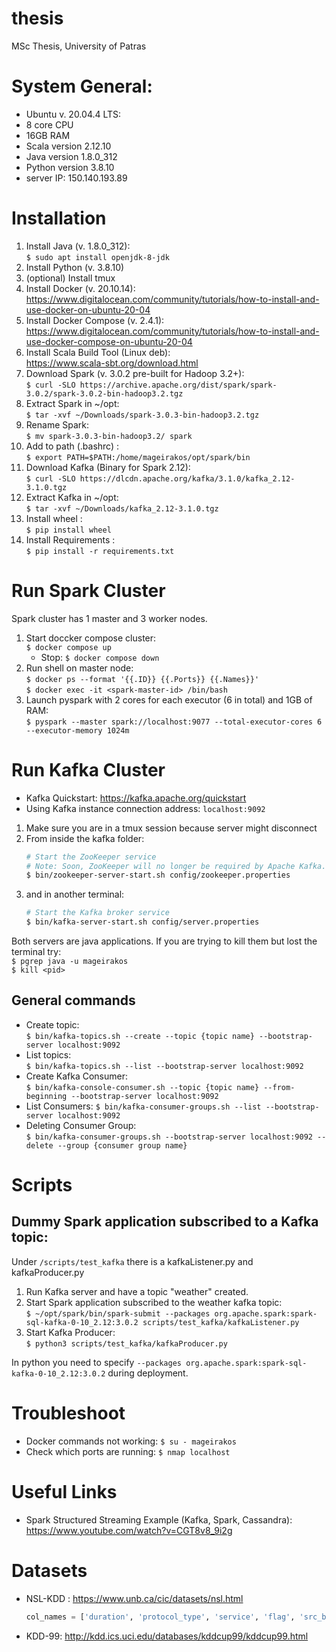 # thesis
MSc Thesis, University of Patras

# System General:
- Ubuntu v. 20.04.4 LTS:
- 8 core CPU
- 16GB RAM
- Scala version 2.12.10
- Java version 1.8.0_312
- Python version 3.8.10
- server IP: 150.140.193.89

# Installation

1. Install Java (v. 1.8.0_312):   
    `$ sudo apt install openjdk-8-jdk`  
2. Install Python (v. 3.8.10)
3. (optional) Install tmux
4. Install Docker (v. 20.10.14):   
https://www.digitalocean.com/community/tutorials/how-to-install-and-use-docker-on-ubuntu-20-04
5. Install Docker Compose (v. 2.4.1):   
https://www.digitalocean.com/community/tutorials/how-to-install-and-use-docker-compose-on-ubuntu-20-04
6. Install Scala Build Tool (Linux deb):  
 https://www.scala-sbt.org/download.html
7. Download Spark (v. 3.0.2 pre-built for Hadoop 3.2+):  
 `$ curl -SLO https://archive.apache.org/dist/spark/spark-3.0.2/spark-3.0.2-bin-hadoop3.2.tgz`
8. Extract Spark in ~/opt:   
`$ tar -xvf ~/Downloads/spark-3.0.3-bin-hadoop3.2.tgz`
9. Rename Spark:   
`$ mv spark-3.0.3-bin-hadoop3.2/ spark`
10. Add to path (.bashrc) :   
`$ export PATH=$PATH:/home/mageirakos/opt/spark/bin`
11. Download Kafka (Binary for Spark 2.12):  
`$ curl -SLO https://dlcdn.apache.org/kafka/3.1.0/kafka_2.12-3.1.0.tgz`
12. Extract Kafka in ~/opt:  
`$ tar -xvf ~/Downloads/kafka_2.12-3.1.0.tgz `
13. Install wheel :   
`$ pip install wheel`
14. Install Requirements :   
`$ pip install -r requirements.txt`


# Run Spark Cluster
Spark cluster has 1 master and 3 worker nodes.

1. Start doccker compose cluster:   
`$ docker compose up`
    * Stop: `$ docker compose down`
2. Run shell on master node:   
`$ docker ps --format '{{.ID}} {{.Ports}} {{.Names}}'`  
`$ docker exec -it <spark-master-id> /bin/bash`
3. Launch pyspark with 2 cores for each executor (6 in total) and 1GB of RAM:     
`$ pyspark --master spark://localhost:9077 --total-executor-cores 6 --executor-memory 1024m`


# Run Kafka Cluster
* Kafka Quickstart: https://kafka.apache.org/quickstart
* Using Kafka instance connection address: `localhost:9092`


1. Make sure you are in a tmux session because server might disconnect
2. From inside the kafka folder:
    ``` bash
    # Start the ZooKeeper service
    # Note: Soon, ZooKeeper will no longer be required by Apache Kafka.
    $ bin/zookeeper-server-start.sh config/zookeeper.properties
    ```
3. and in another terminal: 
    ``` bash
    # Start the Kafka broker service
    $ bin/kafka-server-start.sh config/server.properties
    ```

Both servers are java applications. If you are trying to kill them but lost the terminal try:  
`$ pgrep java -u mageirakos`  
`$ kill <pid>`


## General commands
* Create topic:   
`$ bin/kafka-topics.sh --create --topic {topic name} --bootstrap-server localhost:9092`
* List topics:   
`$ bin/kafka-topics.sh --list --bootstrap-server localhost:9092`
* Create Kafka Consumer:  
`$ bin/kafka-console-consumer.sh --topic {topic name} --from-beginning --bootstrap-server localhost:9092`
* List Consumers:
`$ bin/kafka-consumer-groups.sh --list --bootstrap-server localhost:9092`
* Deleting Consumer Group:   
`$ bin/kafka-consumer-groups.sh --bootstrap-server localhost:9092 --delete --group {consumer group name}`


# Scripts

## Dummy Spark application subscribed to a Kafka topic:
Under `/scripts/test_kafka` there is a kafkaListener.py and kafkaProducer.py
1. Run Kafka server and have a topic "weather" created.
2. Start Spark application subscribed to the weather kafka topic:  
`$ ~/opt/spark/bin/spark-submit --packages org.apache.spark:spark-sql-kafka-0-10_2.12:3.0.2 scripts/test_kafka/kafkaListener.py`
3. Start Kafka Producer:  
`$ python3 scripts/test_kafka/kafkaProducer.py`

In python you need to specify `--packages org.apache.spark:spark-sql-kafka-0-10_2.12:3.0.2` during deployment. 


# Troubleshoot

* Docker commands not working: `$ su - mageirakos`
* Check which ports are running: `$ nmap localhost`


# Useful Links

* Spark Structured Streaming Example (Kafka, Spark, Cassandra):   
https://www.youtube.com/watch?v=CGT8v8_9i2g

# Datasets

* NSL-KDD : https://www.unb.ca/cic/datasets/nsl.html  
    ``` python 
    col_names = ['duration', 'protocol_type', 'service', 'flag', 'src_bytes', 'dst_bytes', 'land', 'wrong_fragment', 'urgent', 'hot', 'num_failed_logins', 'logged_in', 'num_compromised', 'root_shell', 'su_attempted', 'num_root', 'num_file_creations', 'num_shells', 'num_access_files', 'num_outbound_cmds', 'is_host_login', 'is_guest_login', 'count', 'srv_count', 'serror_rate', 'srv_serror_rate', 'rerror_rate', 'srv_rerror_rate', 'same_srv_rate', 'diff_srv_rate', 'srv_diff_host_rate', 'dst_host_count', 'dst_host_srv_count', 'dst_host_same_srv_rate', 'dst_host_diff_srv_rate', 'dst_host_same_src_port_rate', 'dst_host_srv_diff_host_rate', 'dst_host_serror_rate', 'dst_host_srv_serror_rate', 'dst_host_rerror_rate', 'dst_host_srv_rerror_rate', 'cluster', 'difficulty']
    ```
* KDD-99: http://kdd.ics.uci.edu/databases/kddcup99/kddcup99.html
